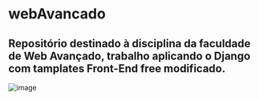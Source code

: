 # webAvancado
## Repositório destinado à disciplina da faculdade de Web Avançado, trabalho aplicando o Django com tamplates Front-End free modificado. 
![image](https://user-images.githubusercontent.com/54383952/126019431-ad91ec2e-6fd0-4249-a5b1-24270749ef16.png)

